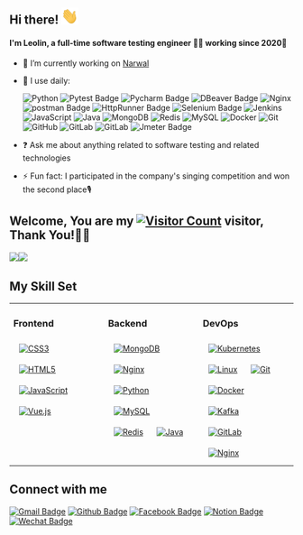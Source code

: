 <link rel="stylesheet" type="text/css" href="./beautiful.css">
 
## <div align="left">Hi there! <img src="https://raw.githubusercontent.com/Linlei-dev/Linlei-dev/master/wave.gif" width="30"></div>  

#### I'm Leolin, a full-time software testing engineer 👨‍💻 working since 2020🚀
  
- 🔭 I’m currently working on [Narwal](https://cn.narwal.com/about-us)  

- 🚀 I use daily:  

  ![Python](https://img.shields.io/badge/-Python-black?style=flat-square&logo=Python)
  ![Pytest Badge](https://img.shields.io/badge/Pytest-%230A9EDC?style=flat-square&logo=pytest&logoColor=white&logoSize=auto)
  ![Pycharm Badge](https://img.shields.io/badge/Pycharm-%23000000?style=flat-square&logo=pycharm)
  ![DBeaver Badge](https://img.shields.io/badge/DBeaver-%23382923?style=flat-square&logo=dbeaver)
  ![Nginx](https://img.shields.io/badge/-Nginx-F6C915?style=flat-square&logo=nginx&logoColor=029137)
  ![postman Badge](https://img.shields.io/badge/Postman-%23FF6C37?logo=postman&labelColor=white)
  ![HttpRunner Badge](https://img.shields.io/badge/HttpRunner-%23009020?style=flat-square&logo=htop)
  ![Selenium Badge](https://img.shields.io/badge/Selenium-%2343B02A?style=flat-square&logo=selenium&logoColor=white&logoSize=auto&color=%2343B02A)
  ![Jenkins](https://img.shields.io/badge/-Jenkins-F6C915?style=flat-square&logo=jenkins&logoColor=F16061)
  ![JavaScript](https://img.shields.io/badge/-JavaScript-black?style=flat-square&logo=javascript)
  ![Java](https://img.shields.io/badge/-java-E34A86?style=flat-square&logo=java)
  ![MongoDB](https://img.shields.io/badge/-MongoDB-black?style=flat-square&logo=mongodb)
  ![Redis](https://img.shields.io/badge/-Redis-black?style=flat-square&logo=Redis)
  ![MySQL](https://img.shields.io/badge/-MySQL-black?style=flat-square&logo=mysql)
  ![Docker](https://img.shields.io/badge/-Docker-black?style=flat-square&logo=docker)
  ![Git](https://img.shields.io/badge/-Git-black?style=flat-square&logo=git)
  ![GitHub](https://img.shields.io/badge/-GitHub-181717?style=flat-square&logo=github)
  ![GitLab](https://img.shields.io/badge/-GitLab-FCA121?style=flat-square&logo=gitlab)
  ![GitLab](https://img.shields.io/badge/Vercel-000000?style=flat-square&logo=vercel&logoColor=white)
  ![Jmeter Badge](https://img.shields.io/badge/Jmeter-%23D22128?style=flat-square&logo=apachejmeter)


- ❓ Ask me about anything related to software testing and related technologies  

- ⚡ Fun fact: I participated in the company's singing competition and won the second place🎙️  


## Welcome, You are my [![Visitor Count](https://profile-counter.glitch.me/Linlei-dev/count.svg)](https://leolin66.top/) visitor, Thank You!🎉🎉

<!-- [![Top Langs](https://github-readme-stats.vercel.app/api/top-langs/?username=Linlei-dev&theme=flag-india)](https://github.com/Linlei-dev/github-readme-stats) -->

[<span><img src="https://github-readme-stats.vercel.app/api/top-langs/?username=Linlei-dev&layout=compact" height=145/></span><span><img src="https://github-readme-stats.vercel.app/api?username=Linlei-dev&count_private=true&show_icons=true" height=145/></span>](https://leolin66.top/)

<!--
<table border="0">
<tr>
<td valign="top">
<img src="https://github-readme-stats.vercel.app/api/top-langs/?username=Linlei-dev&layout=compact" alt="Top Langs" height="160" />
</td>
<td valign="top">
<img src="https://github-readme-stats.vercel.app/api?username=Linlei-dev&show_icons=true" alt="Linlei-dev's GitHub stats" height="160" />
</td>
</tr>
</table>
-->

<!--
![Top Langs](https://github-readme-stats.vercel.app/api/top-langs/?username=Linlei-dev&layout=compact)
![Linlei-dev's GitHub stats](https://github-readme-stats.vercel.app/api?username=Linlei-dev&show_icons=true)
-->


## My Skill Set  
<table><tr><td valign="top" width="33%">



### Frontend  
<div align="left">  
<a href="https://www.w3schools.com/css/" target="_blank"><img style="margin: 10px" src="https://profilinator.rishav.dev/skills-assets/css3-original-wordmark.svg" alt="CSS3" height="50" /></a>  
<a href="https://en.wikipedia.org/wiki/HTML5" target="_blank"><img style="margin: 10px" src="https://profilinator.rishav.dev/skills-assets/html5-original-wordmark.svg" alt="HTML5" height="50" /></a>  
<a href="https://www.javascript.com/" target="_blank"><img style="margin: 10px" src="https://profilinator.rishav.dev/skills-assets/javascript-original.svg" alt="JavaScript" height="50" /></a>  
<a href="https://vuejs.org/" target="_blank"><img style="margin: 10px" src="https://profilinator.rishav.dev/skills-assets/vuejs-original-wordmark.svg" alt="Vue.js" height="50" /></a>  
</div>

</td><td valign="top" width="33%">



### Backend  
<div align="left">  
<a href="https://www.mongodb.com/" target="_blank"><img style="margin: 10px" src="https://profilinator.rishav.dev/skills-assets/mongodb-original-wordmark.svg" alt="MongoDB" height="50" /></a>  
<a href="https://www.nginx.com/" target="_blank"><img style="margin: 10px" src="https://profilinator.rishav.dev/skills-assets/nginx-original.svg" alt="Nginx" height="50" /></a>  
<a href="https://www.python.org/" target="_blank"><img style="margin: 10px" src="https://profilinator.rishav.dev/skills-assets/python-original.svg" alt="Python" height="50" /></a>
<a href="https://www.mysql.com/" target="_blank"><img style="margin: 10px" src="https://profilinator.rishav.dev/skills-assets/mysql-original-wordmark.svg" alt="MySQL" height="50" /></a>  
<a href="https://redis.io/" target="_blank"><img style="margin: 10px" src="https://profilinator.rishav.dev/skills-assets/redis-original-wordmark.svg" alt="Redis" height="50" /></a>  
<a href="https://www.java.com/" target="_blank"><img style="margin: 10px" src="https://profilinator.rishav.dev/skills-assets/java-original-wordmark.svg" alt="Java" height="50" /></a>  
</div>

</td><td valign="top" width="33%">




### DevOps  
<div align="left">  
<a href="https://kubernetes.io/" target="_blank"><img style="margin: 10px" src="https://profilinator.rishav.dev/skills-assets/kubernetes-icon.svg" alt="Kubernetes" height="50" /></a>  
<a href="https://www.linux.org/" target="_blank"><img style="margin: 10px" src="https://profilinator.rishav.dev/skills-assets/linux-original.svg" alt="Linux" height="50" /></a>  
<a href="https://github.com/" target="_blank"><img style="margin: 10px" src="https://profilinator.rishav.dev/skills-assets/git-scm-icon.svg" alt="Git" height="50" /></a>
<a href="https://www.docker.com/" target="_blank"><img style="margin: 10px" src="https://profilinator.rishav.dev/skills-assets/docker-original-wordmark.svg" alt="Docker" height="50" /></a>  
<a href="https://kafka.apache.org/" target="_blank"><img style="margin: 10px" src="https://profilinator.rishav.dev/skills-assets/apache_kafka-icon.svg" alt="Kafka" height="50" /></a>  
<a href="https://about.gitlab.com/" target="_blank"><img style="margin: 10px" src="https://profilinator.rishav.dev/skills-assets/gitlab.svg" alt="GitLab" height="50" /></a>  
<a href="https://www.nginx.com/" target="_blank"><img style="margin: 10px" src="https://profilinator.rishav.dev/skills-assets/nginx-original.svg" alt="Nginx" height="50" /></a>  
</div>
</td></tr></table>  

## Connect with me  
[![Gmail Badge](https://img.shields.io/badge/-6leolin6@gmail.com-c14438?style=for-the-badge&logo=Gmail&logoColor=white&link=mailto:6leolin6@gmail.com)](mailto:6leolin6@gmail.com)
[![Github Badge](https://img.shields.io/badge/-@stone3-181717?style=for-the-badge&logo=GitHub&logoColor=white)](https://github.com/Linlei-dev)
[![Facebook Badge](https://img.shields.io/badge/Facebook-1877F2?style=for-the-badge&logo=facebook&logoColor=white)](https://www.facebook.com/share/aenvYgmRyzSwKRJD/?mibextid=LQQJ4d)
[![Notion Badge](https://img.shields.io/badge/Leo's_Blog-000000?style=for-the-badge&logo=notion&logoColor=white)](https://leolin66.top)
[![Wechat Badge](https://img.shields.io/badge/WeChat-07C160?style=for-the-badge&logo=wechat&logoColor=white)](https://github.com/Linlei-dev/Linlei-dev/blob/main/MyWechatQRCode.JPG)